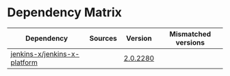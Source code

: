 # Dependency Matrix

Dependency | Sources | Version | Mismatched versions
---------- | ------- | ------- | -------------------
[jenkins-x/jenkins-x-platform](https://github.com/jenkins-x/jenkins-x-platform) |  | [2.0.2280](https://github.com/jenkins-x/jenkins-x-platform/releases/tag/v2.0.2280) | 
